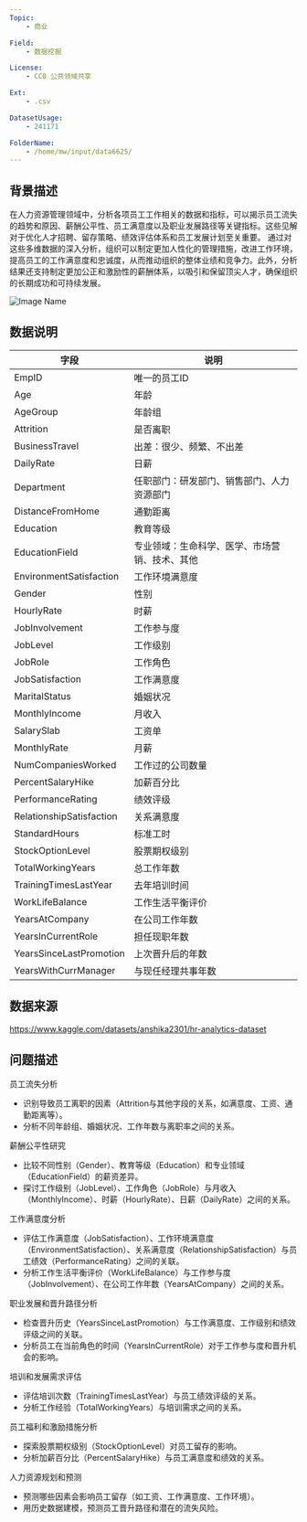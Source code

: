 ```yaml
---
Topic:
    - 商业

Field:
    - 数据挖掘

License:
    - CC0 公共领域共享

Ext:
    - .csv

DatasetUsage:
    - 241171

FolderName:
    - /home/mw/input/data6625/
---
```


## **背景描述**
在人力资源管理领域中，分析各项员工工作相关的数据和指标，可以揭示员工流失的趋势和原因、薪酬公平性、员工满意度以及职业发展路径等关键指标。这些见解对于优化人才招聘、留存策略、绩效评估体系和员工发展计划至关重要。
通过对这些多维数据的深入分析，组织可以制定更加人性化的管理措施，改进工作环境，提高员工的工作满意度和忠诚度，从而推动组织的整体业绩和竞争力。此外，分析结果还支持制定更加公正和激励性的薪酬体系，以吸引和保留顶尖人才，确保组织的长期成功和可持续发展。

![Image Name](https://cdn.kesci.com/upload/image/s3wfb2vvqm.png?imageView2/0/w/640/h/640)


## **数据说明**
| 字段            | 说明                                          |
|-----------------|-----------------------------------------------|
| EmpID           | 唯一的员工ID                           |
| Age             | 年龄                                 |
| AgeGroup        | 年龄组                               |
| Attrition       | 是否离职                                          |
| BusinessTravel  | 出差：很少、频繁、不出差                   |
| DailyRate       | 日薪                               |
| Department      | 任职部门：研发部门、销售部门、人力资源部门                    |
| DistanceFromHome| 通勤距离                         |
| Education       | 教育等级                               |
| EducationField  | 专业领域：生命科学、医学、市场营销、技术、其他            |
| EnvironmentSatisfaction  | 工作环境满意度    |
| Gender                   | 性别       |
| HourlyRate               | 时薪       |
| JobInvolvement           | 工作参与度    |
| JobLevel                 | 工作级别     |
| JobRole                  | 工作角色     |
| JobSatisfaction          | 工作满意度    |
| MaritalStatus            | 婚姻状况     |
| MonthlyIncome            | 月收入      |
| SalarySlab               | 工资单      |
| MonthlyRate              | 月薪       |
| NumCompaniesWorked       | 工作过的公司数量 |
| PercentSalaryHike        | 加薪百分比    |
| PerformanceRating        | 绩效评级     |
| RelationshipSatisfaction | 关系满意度    |
| StandardHours            | 标准工时     |
| StockOptionLevel         | 股票期权级别    |
| TotalWorkingYears        | 总工作年数     |
| TrainingTimesLastYear    | 去年培训时间    |
| WorkLifeBalance          | 工作生活平衡评价    |
| YearsAtCompany           | 在公司工作年数   |
| YearsInCurrentRole       | 担任现职年数    |
| YearsSinceLastPromotion  | 上次晋升后的年数  |
| YearsWithCurrManager     | 与现任经理共事年数 |


## **数据来源**
https://www.kaggle.com/datasets/anshika2301/hr-analytics-dataset

## **问题描述**
员工流失分析
   - 识别导致员工离职的因素（Attrition与其他字段的关系，如满意度、工资、通勤距离等）。
   - 分析不同年龄组、婚姻状况、工作年数与离职率之间的关系。

薪酬公平性研究
   - 比较不同性别（Gender）、教育等级（Education）和专业领域（EducationField）的薪资差异。
   - 探讨工作级别（JobLevel）、工作角色（JobRole）与月收入（MonthlyIncome）、时薪（HourlyRate）、日薪（DailyRate）之间的关系。

工作满意度分析
   - 评估工作满意度（JobSatisfaction）、工作环境满意度（EnvironmentSatisfaction）、关系满意度（RelationshipSatisfaction）与员工绩效（PerformanceRating）之间的关联。
   - 分析工作生活平衡评价（WorkLifeBalance）与工作参与度（JobInvolvement）、在公司工作年数（YearsAtCompany）之间的关系。

职业发展和晋升路径分析
   - 检查晋升历史（YearsSinceLastPromotion）与工作满意度、工作级别和绩效评级之间的关联。
   - 分析员工在当前角色的时间（YearsInCurrentRole）对于工作参与度和晋升机会的影响。

培训和发展需求评估
   - 评估培训次数（TrainingTimesLastYear）与员工绩效评级的关系。
   - 分析工作经验（TotalWorkingYears）与培训需求之间的关系。

员工福利和激励措施分析
   - 探索股票期权级别（StockOptionLevel）对员工留存的影响。
   - 分析加薪百分比（PercentSalaryHike）与员工满意度和绩效的关系。

人力资源规划和预测
   - 预测哪些因素会影响员工留存（如工资、工作满意度、工作环境）。
   - 用历史数据建模，预测员工晋升路径和潜在的流失风险。